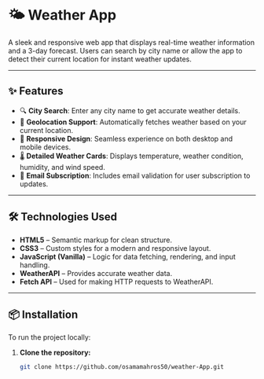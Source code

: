# 🌤️ Weather App

A sleek and responsive web app that displays real-time weather information and a 3-day forecast. Users can search by city name or allow the app to detect their current location for instant weather updates.

---

## ✨ Features

- 🔍 **City Search**: Enter any city name to get accurate weather details.
- 📍 **Geolocation Support**: Automatically fetches weather based on your current location.
- 📱 **Responsive Design**: Seamless experience on both desktop and mobile devices.
- 🌡️ **Detailed Weather Cards**: Displays temperature, weather condition, humidity, and wind speed.
- 📧 **Email Subscription**: Includes email validation for user subscription to updates.

---

## 🛠️ Technologies Used

- **HTML5** – Semantic markup for clean structure.
- **CSS3** – Custom styles for a modern and responsive layout.
- **JavaScript (Vanilla)** – Logic for data fetching, rendering, and input handling.
- **WeatherAPI** – Provides accurate weather data.
- **Fetch API** – Used for making HTTP requests to WeatherAPI.

---

## 📦 Installation

To run the project locally:

1. **Clone the repository:**

   ```bash
   git clone https://github.com/osamamahros50/weather-App.git
